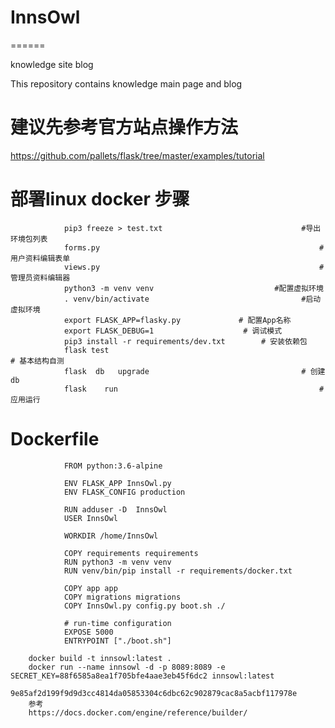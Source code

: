 # InnsOwl
======

knowledge site blog

This repository contains knowledge main page and blog


# 建议先参考官方站点操作方法
   https://github.com/pallets/flask/tree/master/examples/tutorial


# 部署linux docker  步骤
                pip3 freeze > test.txt                               #导出环境包列表
                forms.py                                                 #用户资料编辑表单
                views.py                                                 # 管理员资料编辑器
                python3 -m venv venv                           #配置虚拟环境
                . venv/bin/activate                                  #启动虚拟环境
                export FLASK_APP=flasky.py             # 配置App名称
                export FLASK_DEBUG=1                    # 调试模式
                pip3 install -r requirements/dev.txt        # 安装依赖包
                flask test                                                 # 基本结构自测
                flask  db   upgrade                                  # 创建db
                flask    run                                             # 应用运行
                
# Dockerfile
                FROM python:3.6-alpine

                ENV FLASK_APP InnsOwl.py
                ENV FLASK_CONFIG production

                RUN adduser -D  InnsOwl
                USER InnsOwl

                WORKDIR /home/InnsOwl

                COPY requirements requirements
                RUN python3 -m venv venv
                RUN venv/bin/pip install -r requirements/docker.txt

                COPY app app
                COPY migrations migrations
                COPY InnsOwl.py config.py boot.sh ./

                # run-time configuration
                EXPOSE 5000
                ENTRYPOINT ["./boot.sh"]

        docker build -t innsowl:latest .
        docker run --name innsowl -d -p 8089:8089 -e SECRET_KEY=88f6585a8ea1f705bfe4aae3eb45f6dc2 innsowl:latest
                9e85af2d199f9d9d3cc4814da05853304c6dbc62c902879cac8a5acbf117978e
        参考
        https://docs.docker.com/engine/reference/builder/
